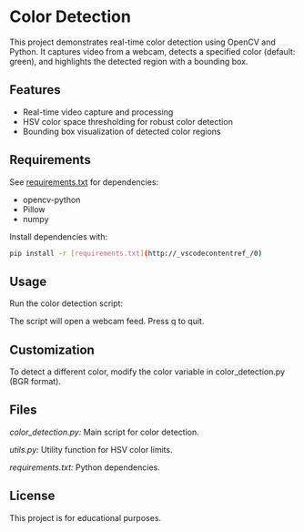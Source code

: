 # Color Detection

This project demonstrates real-time color detection using OpenCV and Python. It captures video from a webcam, detects a specified color (default: green), and highlights the detected region with a bounding box.

## Features

- Real-time video capture and processing
- HSV color space thresholding for robust color detection
- Bounding box visualization of detected color regions

## Requirements

See [requirements.txt](requirements.txt) for dependencies:
- opencv-python
- Pillow
- numpy

Install dependencies with:
```sh
pip install -r [requirements.txt](http://_vscodecontentref_/0)
```


## Usage

Run the color detection script:

The script will open a webcam feed.
Press q to quit.

## Customization

To detect a different color, modify the color variable in color_detection.py (BGR format).

## Files
_color_detection.py:_ Main script for color detection.

_utils.py:_ Utility function for HSV color limits.

_requirements.txt:_ Python dependencies.

## License

This project is for educational purposes.
